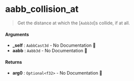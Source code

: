 # aabb\_collision\_at

>  Get the distance at which the [`Aabb3d`]s collide, if at all.

#### Arguments

- **\_self** : `AabbCast3d` \- No Documentation 🚧
- **aabb** : `Aabb3d` \- No Documentation 🚧

#### Returns

- **arg0** : `Optional<f32>` \- No Documentation 🚧